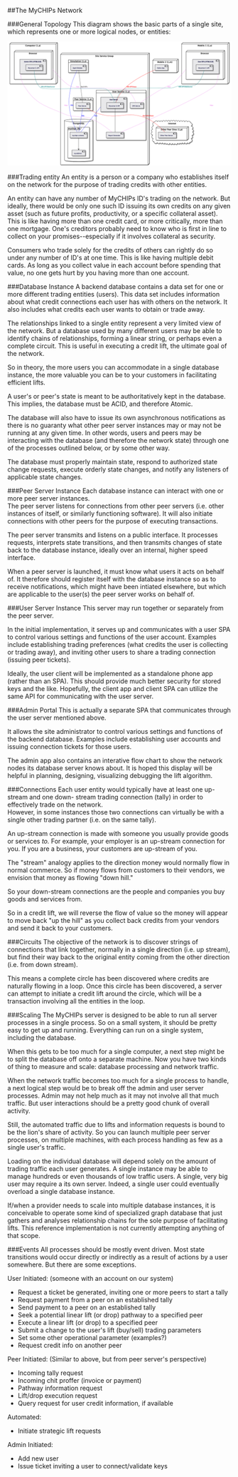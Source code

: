 ##The MyCHIPs Network

###General Topology
This diagram shows the basic parts of a single site, which represents one
or more logical nodes, or entities:

[![System Design](scaling.png)](scaling.png)

###Trading entity
An entity is a person or a company who establishes itself on the network for
the purpose of trading credits with other entities.

An entity can have any number of MyCHIPs ID's trading on the network.  But
ideally, there would be only one such ID issuing its own credits on any
given asset (such as future profits, productivity, or a specific collateral
asset).  This is like having more than one credit card, or more critically,
more than one mortgage.  One's creditors probably need to know who is first 
in line to collect on your promises--especially if it involves collateral as
security.

Consumers who trade solely for the credits of others can rightly do so under 
any number of ID's at one time.  This is like having multiple debit cards.  As
long as you collect value in each account before spending that value, no one
gets hurt by you having more than one account.

###Database Instance
A backend database contains a data set for one or more different trading 
entities (users).  This data set includes information about what credit 
connections each user has with others on the network.  It also includes what 
credits each user wants to obtain or trade away.

The relationships linked to a single entity represent a very limited view of 
the network.  But a database used by many different users may be able to 
identify chains of relationships, forming a linear string, or perhaps even a 
complete circuit.  This is useful in executing a credit lift, the ultimate goal 
of the network.

So in theory, the more users you can accommodate in a single database instance,
the more valuable you can be to your customers in facilitating efficient lifts.

A user's or peer's state is meant to be authoritatively kept in the database.
This implies, the database must be ACID, and therefore Atomic.

The database will also have to issue its own asynchronous notifications as 
there is no guaranty what other peer server instances may or may not be running 
at any given time.  In other words, users and peers may be interacting with the 
database (and therefore the network state) through one of the processes 
outlined below, or by some other way.

The database must properly maintain state, respond to authorized state change 
requests, execute orderly state changes, and notify any listeners of applicable
state changes.

###Peer Server Instance
Each database instance can interact with one or more peer server instances.  
The peer server listens for connections from other peer servers (i.e. other
instances of itself, or similarly functioning software).  It will also initiate
connections with other peers for the purpose of executing transactions.

The peer server transmits and listens on a public interface.  It processes
requests, interprets state transitions, and then transmits changes of state
back to the database instance, ideally over an internal, higher speed 
interface.

When a peer server is launched, it must know what users it acts on behalf of.
It therefore should register itself with the database instance so as to receive
notifications, which might have been intiated elsewhere, but which are 
applicable to the user(s) the peer server works on behalf of.

###User Server Instance
This server may run together or separately from the peer server.

In the initial implementation, it serves up and communicates with a user SPA to 
control various settings and functions of the user account.  Examples include 
establishing trading preferences (what credits the user is collecting or 
trading away), and inviting other users to share a trading connection (issuing
peer tickets).

Ideally, the user client will be implemented as a standalone phone app (rather
than an SPA).  This should provide much better security for stored keys and 
the like.  Hopefully, the client app and client SPA can utilize the same API
for communicating with the user server.

###Admin Portal
This is actually a separate SPA that communicates through the user server
mentioned above.

It allows the site administrator to control various settings and functions of 
the backend database.  Examples include establishing user accounts and issuing 
connection tickets for those users.

The admin app also contains an interative flow chart to show the network nodes 
its database server knows about.  It is hoped this display will be helpful in 
planning, designing, visualizing debugging the lift algorithm.

###Connections
Each user entity would typically have at least one up-stream and one down-
stream trading connection (tally) in order to effectively trade on the network.  
However, in some instances those two connections can virtually be with a single 
other trading partner (i.e. on the same tally).

An up-stream connection is made with someone you usually provide goods or 
services *to.*  For example, your employer is an up-stream connection for you.
If you are a business, your customers are up-stream of you.

The "stream" analogy applies to the direction money would normally flow in 
normal commerce.  So if money flows from customers to their vendors, we 
envision that money as flowing "down hill."

So your down-stream connections are the people and companies you buy goods and 
services from.

So in a credit lift, we will reverse the flow of value so the money will appear 
to move back "up the hill" as you collect back credits from your vendors and 
send it back to your customers.

###Circuits
The objective of the network is to discover strings of connections that link
together, normally in a single direction (i.e. up stream), but find their way 
back to the original entity coming from the other direction (i.e. from down 
stream).

This means a complete circle has been discovered where credits are naturally
flowing in a loop.  Once this circle has been discovered, a server can attempt
to initiate a credit lift around the circle, which will be a transaction
involving all the entities in the loop.

###Scaling
The MyCHIPs server is designed to be able to run all server processes in a
single process.  So on a small system, it should be pretty easy to get up and
running.  Everything can run on a single system, including the database.

When this gets to be too much for a single computer, a next step might be to
split the database off onto a separate machine.  Now you have two kinds of
thing to measure and scale: database processing and network traffic.

When the network traffic becomes too much for a single process to handle, a
next logical step would be to break off the admin and user server processes.
Admin may not help much as it may not involve all that much traffic.  But
user interactions should be a pretty good chunk of overall activity.

Still, the automated traffic due to lifts and information requests is bound
to be the lion's share of activity.  So you can launch multiple peer server 
processes, on multiple machines, with each process handling as few as a single 
user's traffic.

Loading on the individual database will depend solely on the amount of trading
traffic each user generates.  A single instance may be able to manage hundreds
or even thousands of low traffic users.  A single, very big user may require a
its own server.  Indeed, a single user could eventually overload a single 
database instance.

If/when a provider needs to scale into multiple database instances, it is
conceivable to operate some kind of specialized graph database that just 
gathers and analyses relationship chains for the sole purpose of facilitating 
lifts.  This reference implementation is not currently attempting anything of
that scope.

###Events
All processes should be mostly event driven.  Most state transitions would
occur directly or indirectly as a result of actions by a user somewhere.
But there are some exceptions.

User Initiated: (someone with an account on our system) 
  - Request a ticket be generated, inviting one or more peers to start a tally
  - Request payment from a peer on an established tally
  - Send payment to a peer on an established tally
  - Seek a potential linear lift (or drop) pathway to a specified peer
  - Execute a linear lift (or drop) to a specified peer
  - Submit a change to the user's lift (buy/sell) trading parameters
  - Set some other operational parameter (examples?)
  - Request credit info on another peer

Peer Initiated: (Similar to above, but from peer server's perspective)
  - Incoming tally request
  - Incoming chit proffer (invoice or payment)
  - Pathway information request
  - Lift/drop execution request
  - Query request for user credit information, if available

Automated:
  - Initiate strategic lift requests

Admin Initiated:
  - Add new user
  - Issue ticket inviting a user to connect/validate keys
